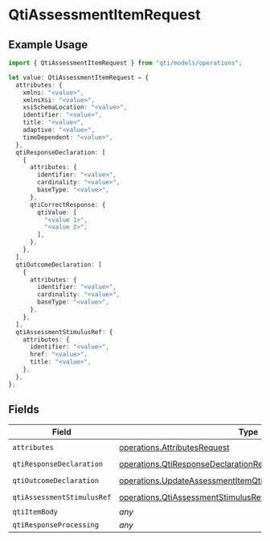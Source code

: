# QtiAssessmentItemRequest

## Example Usage

```typescript
import { QtiAssessmentItemRequest } from "qti/models/operations";

let value: QtiAssessmentItemRequest = {
  attributes: {
    xmlns: "<value>",
    xmlnsXsi: "<value>",
    xsiSchemaLocation: "<value>",
    identifier: "<value>",
    title: "<value>",
    adaptive: "<value>",
    timeDependent: "<value>",
  },
  qtiResponseDeclaration: [
    {
      attributes: {
        identifier: "<value>",
        cardinality: "<value>",
        baseType: "<value>",
      },
      qtiCorrectResponse: {
        qtiValue: [
          "<value 1>",
          "<value 2>",
        ],
      },
    },
  ],
  qtiOutcomeDeclaration: [
    {
      attributes: {
        identifier: "<value>",
        cardinality: "<value>",
        baseType: "<value>",
      },
    },
  ],
  qtiAssessmentStimulusRef: {
    attributes: {
      identifier: "<value>",
      href: "<value>",
      title: "<value>",
    },
  },
};
```

## Fields

| Field                                                                                                                                        | Type                                                                                                                                         | Required                                                                                                                                     | Description                                                                                                                                  |
| -------------------------------------------------------------------------------------------------------------------------------------------- | -------------------------------------------------------------------------------------------------------------------------------------------- | -------------------------------------------------------------------------------------------------------------------------------------------- | -------------------------------------------------------------------------------------------------------------------------------------------- |
| `attributes`                                                                                                                                 | [operations.AttributesRequest](../../models/operations/attributesrequest.md)                                                                 | :heavy_check_mark:                                                                                                                           | N/A                                                                                                                                          |
| `qtiResponseDeclaration`                                                                                                                     | [operations.QtiResponseDeclarationRequest](../../models/operations/qtiresponsedeclarationrequest.md)[]                                       | :heavy_check_mark:                                                                                                                           | N/A                                                                                                                                          |
| `qtiOutcomeDeclaration`                                                                                                                      | [operations.UpdateAssessmentItemQtiOutcomeDeclarationRequest](../../models/operations/updateassessmentitemqtioutcomedeclarationrequest.md)[] | :heavy_check_mark:                                                                                                                           | N/A                                                                                                                                          |
| `qtiAssessmentStimulusRef`                                                                                                                   | [operations.QtiAssessmentStimulusRefRequest](../../models/operations/qtiassessmentstimulusrefrequest.md)                                     | :heavy_check_mark:                                                                                                                           | N/A                                                                                                                                          |
| `qtiItemBody`                                                                                                                                | *any*                                                                                                                                        | :heavy_minus_sign:                                                                                                                           | N/A                                                                                                                                          |
| `qtiResponseProcessing`                                                                                                                      | *any*                                                                                                                                        | :heavy_minus_sign:                                                                                                                           | N/A                                                                                                                                          |